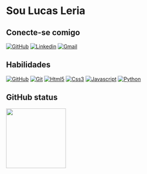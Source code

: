 # Sou Lucas Leria
## Conecte-se comigo
[![GitHub](https://img.shields.io/badge/GitHub-FFFFFF?style=for-the-badge&logo=github&logoColor=000)](https://github.com/lucasgleria)
[![Linkedin](https://img.shields.io/badge/Linkedin-FFFFFF?style=for-the-badge&logo=linkedin&logoColor=000)](https://www.linkedin.com/in/lucasleria)
[![Gmail](https://img.shields.io/badge/Gmail-FFFFFF?style=for-the-badge&logo=gmail&logoColor=000)](mailto:lucasleria17@gmail.com?subject=Ol%C3%A1!%20acessei%20seu%20perfil%20pelo%20GitHub%20e%20gostaria%20de%20falar%20com%20voc%C3%AA!&body=_Escreva%20aqui%20sua%20mensagem_")

## Habilidades
[![GitHub](https://img.shields.io/badge/GitHub-FFFFFF?style=for-the-badge&logo=github&logoColor=000)](https://docs.github.com/)
[![Git](https://img.shields.io/badge/Git-FFFFFF?style=for-the-badge&logo=git&logoColor=000)](https://git-scm.com/doc)
[![Html5](https://img.shields.io/badge/html5-FFFFFF?style=for-the-badge&logo=html5&logoColor=000)](https://docs.html5.com/)
[![Css3](https://img.shields.io/badge/Css-FFFFFF?style=for-the-badge&logo=css3&logoColor=000)](https://docs.css3.com/)
[![Javascript](https://img.shields.io/badge/Javascript-FFFFFF?style=for-the-badge&logo=javascript&logoColor=000)](https://docs.javascript.com/)
[![Python](https://img.shields.io/badge/Python-FFFFFF?style=for-the-badge&logo=python&logoColor=000)](https://docs.python.com/)
## GitHub status
 <img height="163em" src="https://github-readme-stats.vercel.app/api?username=lucasgleria&show_icons=true&theme=white&include_all_commits=true&count_private=true"/>
